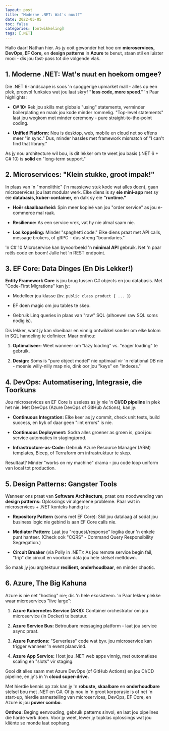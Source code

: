 ```yaml
---
layout: post
title: "Moderne .NET: Wat's nuut?"
date: 2022-05-05
toc: false
categories: [ontwikkeling]
tags: [.NET]
---
```


Hallo daar! Nathan hier. As jy ooit gewonder het hoe om **microservices, DevOps, EF Core,** en **design patterns** in **Azure** te benut, staan stil en luister mooi - dis jou fast-pass tot die volgende vlak.

## 1. Moderne .NET: Wat's nuut en hoekom omgee?
Die .NET 6-landscape is soos 'n spoggerige upmarket mall - alles op een plek, propvol funksies wat jou laat skryf **"less code, more speed**." 'n Paar highlights:

- **C# 10:** Rek jou skills met globale "using" statements, verminder boilerplating en maak jou kode minder rommelig. "Top-level statements" laat jou wegkom met minder ceremony - pure straight-to-the-point coding.

- **Unified Platform:** Nou is desktop, web, mobile en cloud net so effens meer "in sync." Dus, minder hassles met framework mismatch of "I can't find that library."

As jy nou architecture wil bou, is dit lekker om te weet jou basis (.NET 6 + C# 10) is **solid** en "long-term support."

## 2. Microservices: "Klein stukke, groot impak!"
In plaas van 'n "monolithic" ('n massiewe stuk kode wat alles doen), gaan microservices jou laat modular werk. Elke diens is sy **eie mini-app** met sy eie **databasis, kuber-container,** en dalk sy eie **"runtime."**

- **Hoër skaalbaarheid:** Spin meer kopieë van jou "order service" as jou e-commerce mal raak.

- **Resilience:** As een service vrek, vat hy nie almal saam nie.

- **Los koppeling:** Minder "spaghetti code." Elke diens praat met API calls, message brokers, of gRPC - dus streng "boundaries."

'n C# 10 Microservice kan byvoorbeeld 'n **minimal API** gebruik. Net 'n paar reëls code en boom! Julle het 'n REST endpoint. 

## 3. EF Core: Data Dinges (En Dis Lekker!)
**Entity Framework Core** is jou brug tussen C# objects en jou databasis. Met "Code-First Migrations" kan jy:

- Modelleer jou klasse (bv. ```public class product { ... }```)

- EF doen magic om jou tables te skep.

- Gebruik Linq queries in plaas van "raw" SQL (alhoewel raw SQL soms nodig is).

Dis lekker, want jy kan vloeibaar en vinnig ontwikkel sonder om elke kolom in SQL handeling te definieer. Maar onthou:

1. **Optimaliseer:** Weet wanneer om "lazy loading" vs. "eager loading" te gebruik.

2. **Design:** Soms is "pure object model" nie optimaal vir 'n relational DB nie - moenie willy-nilly map nie, dink oor jou "keys" en "indexes."

## 4. DevOps: Automatisering, Integrasie, die Toorkuns
Jou microservices en EF Core is useless as jy nie 'n **CI/CD pipeline** in plek het nie. Met DevOps (Azure DevOps of GitHub Actions), kan jy:

- **Continuous Integration:** Elke keer as jy commit, check unit tests, build success, en kyk of daar geen "lint errors" is nie.

- **Continuous Deployment:** Sodra alles groener as groen is, gooi jou service automaties in staging/prod.

- **Infrastructure-as-Code:** Gebruik Azure Resource Manager (ARM) templates, Bicep, of Terraform om infrastruktuur te skep.

Resultaat? Minder "works on my machine" drama - jou code loop uniform van local tot production.

## 5. Design Patterns: Gangster Tools
Wanneer ons praat van **Software Architecture**, praat ons noodwending van **design patterns:** Oplossings vir algemene probleme. Paar wat in microservices + .NET konteks handig is:

- **Repository Pattern** (soms met EF Core): Skil jou datalaag af sodat jou business logic nie gebind is aan EF Core calls nie.

- **Mediator Pattern:** Laat jou "request/response" logika deur 'n enkele punt hanteer. (Check ook "CQRS" - Command Query Responsibility Segregation.)

- **Circuit Breaker** (via Polly in .NET): As jou remote service begin fail, "trip" die circuit en voorkom data jou hele stelsel meltdown.

So maak jy jou argitektuur **resilient, onderhoudbaar**, en minder chaotic.

## 6. Azure, The Big Kahuna
Azure is nie net "hosting" nie; dis 'n hele ekosisteem. 'n Paar lekker plekke waar microservices "live large":

1. **Azure Kubernetes Service (AKS):** Container orchestrator om jou microservice (in Docker) te bestuur.

2. **Azure Service Bus:** Betroubare messaging platform - laat jou service async praat.

3. **Azure Functions:** "Serverless" code wat byv. jou microservice kan trigger wanneer 'n event plaasvind.

4. **Azure App Service:** Host jou .NET web apps vinnig, met outomatiese scaling en "slots" vir staging.

Gooi dit alles saam met Azure DevOps (of GitHub Actions) en jou CI/CD pipeline, en jy's in 'n **cloud super-drive.**

Met hierdie kennis op zak kan jy 'n **robuste, skaalbare** en **onderhoudbare** stelsel bou met .NET en C#. Of jy nou in 'n groot korporasie is of net 'n start-up, hierdie samestelling van microservices, DevOps, EF Core, en Azure is jou **power combo**.

**Onthou:** Beging eenvouding, gebruik patterns sinvol, en laat jou pipelines die harde werk doen. Voor jy weet, lewer jy topklas oplossings wat jou kliënte se monde laat oophang.

